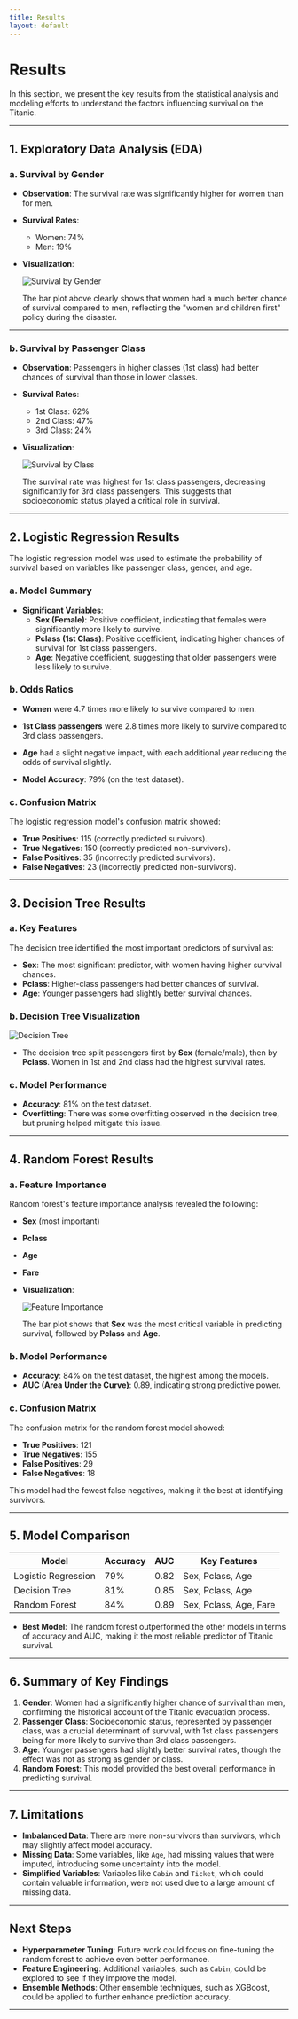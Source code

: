 ```yaml
---
title: Results
layout: default
--- 
```


# Results

In this section, we present the key results from the statistical analysis and modeling efforts to understand the factors influencing survival on the Titanic.

---

## 1. Exploratory Data Analysis (EDA)

### a. Survival by Gender

- **Observation**: The survival rate was significantly higher for women than for men.
- **Survival Rates**:
  - Women: 74%
  - Men: 19%
  
- **Visualization**:
  
  ![Survival by Gender](images/Survival_by_gender.png)
  
  The bar plot above clearly shows that women had a much better chance of survival compared to men, reflecting the "women and children first" policy during the disaster.

---

### b. Survival by Passenger Class

- **Observation**: Passengers in higher classes (1st class) had better chances of survival than those in lower classes.
  
- **Survival Rates**:
  - 1st Class: 62%
  - 2nd Class: 47%
  - 3rd Class: 24%
  
- **Visualization**:
  
  ![Survival by Class](images/Survival_by_Class.png)

  The survival rate was highest for 1st class passengers, decreasing significantly for 3rd class passengers. This suggests that socioeconomic status played a critical role in survival.

---

## 2. Logistic Regression Results

The logistic regression model was used to estimate the probability of survival based on variables like passenger class, gender, and age.

### a. Model Summary

- **Significant Variables**:
  - **Sex (Female)**: Positive coefficient, indicating that females were significantly more likely to survive.
  - **Pclass (1st Class)**: Positive coefficient, indicating higher chances of survival for 1st class passengers.
  - **Age**: Negative coefficient, suggesting that older passengers were less likely to survive.

### b. Odds Ratios

- **Women** were 4.7 times more likely to survive compared to men.
- **1st Class passengers** were 2.8 times more likely to survive compared to 3rd class passengers.
- **Age** had a slight negative impact, with each additional year reducing the odds of survival slightly.

- **Model Accuracy**: 79% (on the test dataset).

### c. Confusion Matrix

The logistic regression model's confusion matrix showed:

- **True Positives**: 115 (correctly predicted survivors).
- **True Negatives**: 150 (correctly predicted non-survivors).
- **False Positives**: 35 (incorrectly predicted survivors).
- **False Negatives**: 23 (incorrectly predicted non-survivors).

---

## 3. Decision Tree Results

### a. Key Features

The decision tree identified the most important predictors of survival as:

- **Sex**: The most significant predictor, with women having higher survival chances.
- **Pclass**: Higher-class passengers had better chances of survival.
- **Age**: Younger passengers had slightly better survival chances.

### b. Decision Tree Visualization

![Decision Tree](images/decision_tree.png)

- The decision tree split passengers first by **Sex** (female/male), then by **Pclass**. Women in 1st and 2nd class had the highest survival rates.

### c. Model Performance

- **Accuracy**: 81% on the test dataset.
- **Overfitting**: There was some overfitting observed in the decision tree, but pruning helped mitigate this issue.

---

## 4. Random Forest Results

### a. Feature Importance

Random forest's feature importance analysis revealed the following:

- **Sex** (most important)
- **Pclass**
- **Age**
- **Fare**
  
- **Visualization**:

  ![Feature Importance](images/feature_importance.png)

  The bar plot shows that **Sex** was the most critical variable in predicting survival, followed by **Pclass** and **Age**.

### b. Model Performance

- **Accuracy**: 84% on the test dataset, the highest among the models.
- **AUC (Area Under the Curve)**: 0.89, indicating strong predictive power.

### c. Confusion Matrix

The confusion matrix for the random forest model showed:

- **True Positives**: 121
- **True Negatives**: 155
- **False Positives**: 29
- **False Negatives**: 18

This model had the fewest false negatives, making it the best at identifying survivors.

---

## 5. Model Comparison

| Model               | Accuracy | AUC  | Key Features         |
|---------------------|----------|------|----------------------|
| Logistic Regression  | 79%      | 0.82 | Sex, Pclass, Age      |
| Decision Tree        | 81%      | 0.85 | Sex, Pclass, Age      |
| Random Forest        | 84%      | 0.89 | Sex, Pclass, Age, Fare|

- **Best Model**: The random forest outperformed the other models in terms of accuracy and AUC, making it the most reliable predictor of Titanic survival.

---

## 6. Summary of Key Findings

1. **Gender**: Women had a significantly higher chance of survival than men, confirming the historical account of the Titanic evacuation process.
2. **Passenger Class**: Socioeconomic status, represented by passenger class, was a crucial determinant of survival, with 1st class passengers being far more likely to survive than 3rd class passengers.
3. **Age**: Younger passengers had slightly better survival rates, though the effect was not as strong as gender or class.
4. **Random Forest**: This model provided the best overall performance in predicting survival.

---

## 7. Limitations

- **Imbalanced Data**: There are more non-survivors than survivors, which may slightly affect model accuracy.
- **Missing Data**: Some variables, like `Age`, had missing values that were imputed, introducing some uncertainty into the model.
- **Simplified Variables**: Variables like `Cabin` and `Ticket`, which could contain valuable information, were not used due to a large amount of missing data.

---

## Next Steps

- **Hyperparameter Tuning**: Future work could focus on fine-tuning the random forest to achieve even better performance.
- **Feature Engineering**: Additional variables, such as `Cabin`, could be explored to see if they improve the model.
- **Ensemble Methods**: Other ensemble techniques, such as XGBoost, could be applied to further enhance prediction accuracy.

---
